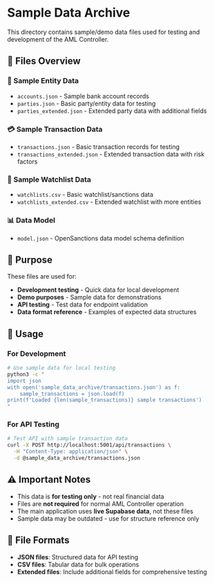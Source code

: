 # Sample Data Archive

This directory contains sample/demo data files used for testing and development of the AML Controller.

## 📄 **Files Overview**

### **👥 Sample Entity Data**
- `accounts.json` - Sample bank account records
- `parties.json` - Basic party/entity data for testing
- `parties_extended.json` - Extended party data with additional fields

### **💳 Sample Transaction Data**  
- `transactions.json` - Basic transaction records for testing
- `transactions_extended.json` - Extended transaction data with risk factors

### **🚨 Sample Watchlist Data**
- `watchlists.csv` - Basic watchlist/sanctions data
- `watchlists_extended.csv` - Extended watchlist with more entities

### **📊 Data Model**
- `model.json` - OpenSanctions data model schema definition

## 🎯 **Purpose**

These files are used for:
- **Development testing** - Quick data for local development
- **Demo purposes** - Sample data for demonstrations
- **API testing** - Test data for endpoint validation
- **Data format reference** - Examples of expected data structures

## 🔧 **Usage**

### **For Development**
```bash
# Use sample data for local testing
python3 -c "
import json
with open('sample_data_archive/transactions.json') as f:
    sample_transactions = json.load(f)
print(f'Loaded {len(sample_transactions)} sample transactions')
"
```

### **For API Testing**
```bash
# Test API with sample transaction data
curl -X POST http://localhost:5001/api/transactions \
  -H "Content-Type: application/json" \
  -d @sample_data_archive/transactions.json
```

## ⚠️ **Important Notes**

- This data is **for testing only** - not real financial data
- Files are **not required** for normal AML Controller operation  
- The main application uses **live Supabase data**, not these files
- Sample data may be outdated - use for structure reference only

## 📁 **File Formats**

- **JSON files**: Structured data for API testing
- **CSV files**: Tabular data for bulk operations
- **Extended files**: Include additional fields for comprehensive testing